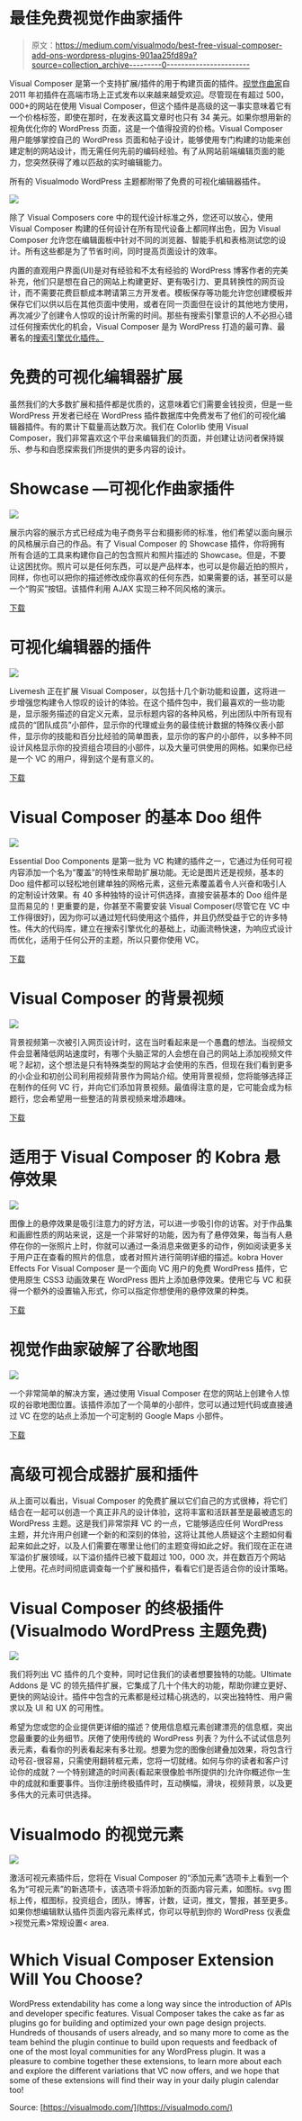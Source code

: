 # 最佳免费视觉作曲家插件

> 原文：<https://medium.com/visualmodo/best-free-visual-composer-add-ons-wordpress-plugins-901aa25fd89a?source=collection_archive---------0----------------------->

Visual Composer 是第一个支持扩展/插件的用于构建页面的插件。[视觉作曲家](http://visualcomposer.io/)自 2011 年初插件在高端市场上正式发布以来越来越受欢迎。尽管现在有超过 500，000+的网站在使用 Visual Composer，但这个插件是高级的这一事实意味着它有一个价格标签，即使在那时，在发表这篇文章时也只有 34 美元。如果你想用新的视角优化你的 WordPress 页面，这是一个值得投资的价格。Visual Composer 用户能够掌控自己的 WordPress 页面和帖子设计，能够使用专门构建的功能来创建定制的网站设计，而无需任何先前的编码经验。有了从网站前端编辑页面的能力，您突然获得了难以匹敌的实时编辑能力。

所有的 Visualmodo WordPress 主题都附带了免费的可视化编辑器插件。

![](img/056faae4649a7e02024a607845b32fc1.png)

除了 Visual Composers core 中的现代设计标准之外，您还可以放心，使用 Visual Composer 构建的任何设计在所有现代设备上都同样出色，因为 Visual Composer 允许您在编辑面板中针对不同的浏览器、智能手机和表格测试您的设计。所有这些都是为了节省时间，同时提高页面设计的效率。

内置的直观用户界面(UI)是对有经验和不太有经验的 WordPress 博客作者的完美补充，他们只是想在自己的网站上构建更好、更有吸引力、更具转换性的网页设计，而不需要花费巨额成本聘请第三方开发者。模板保存等功能允许您创建模板并保存它们以供以后在其他页面中使用，或者在同一页面但在设计的其他地方使用，再次减少了创建令人惊叹的设计所需的时间。那些有搜索引擎意识的人不必担心错过任何搜索优化的机会，Visual Composer 是为 WordPress 打造的最可靠、最著名的[搜索引擎优化插件。](https://colorlib.com/wp/seo-optimized-wordpress-themes/)

# 免费的可视化编辑器扩展

虽然我们的大多数扩展和插件都是优质的，这意味着它们需要金钱投资，但是一些 WordPress 开发者已经在 WordPress 插件数据库中免费发布了他们的可视化编辑器插件。有的累计下载量高达数万次。我们在 Colorlib 使用 Visual Composer，我们非常喜欢这个平台来编辑我们的页面，并创建让访问者保持娱乐、参与和自愿探索我们所提供的更多内容的设计。

# Showcase —可视化作曲家插件

![](img/d0211fd422564a285b1136c10db7beb0.png)

展示内容的展示方式已经成为电子商务平台和摄影师的标准，他们希望以面向展示的风格展示自己的作品。有了 Visual Composer 的 Showcase 插件，你将拥有所有合适的工具来构建你自己的包含照片和照片描述的 Showcase。但是，不要让这困扰你。照片可以是任何东西，可以是产品样本，也可以是你最近拍的照片，同样，你也可以把你的描述修改成你喜欢的任何东西，如果需要的话，甚至可以是一个“购买”按钮。该插件利用 AJAX 实现三种不同风格的演示。

[下载](https://wordpress.org/plugins/showcase-visual-composer-addon/)

# 可视化编辑器的插件

![](img/612cf8052d04471ce5a6df02d5eec45e.png)

Livemesh 正在扩展 Visual Composer，以包括十几个新功能和设置，这将进一步增强您构建令人惊叹的设计的体验。在这个插件包中，我们最喜欢的一些功能是，显示服务描述的自定义元素，显示标题内容的各种风格，列出团队中所有现有成员的“团队成员”小部件，显示你的代理或业务的最佳统计数据的特殊仪表小部件，显示你的技能和百分比经验的简单图表，显示你的客户的小部件，以多种不同设计风格显示你的投资组合项目的小部件，以及大量可供使用的网格。如果你已经是一个 VC 的用户，得到这个是有意义的。

[下载](https://wordpress.org/plugins/addons-for-visual-composer/)

# Visual Composer 的基本 Doo 组件

![](img/8efb9b6e5c7f31f01ab96a46ff90d0d3.png)

Essential Doo Components 是第一批为 VC 构建的插件之一，它通过为任何可视内容添加一个名为“覆盖”的特性来帮助扩展功能。无论是图片还是视频，基本的 Doo 组件都可以轻松地创建单独的网格元素，这些元素覆盖着令人兴奋和吸引人的定制设计效果。有 40 多种独特的设计可供选择，直接安装基本的 Doo 组件是显而易见的！更重要的是，你甚至不需要安装 Visual Composer(尽管它在 VC 中工作得很好)，因为你可以通过短代码使用这个插件，并且仍然受益于它的许多特性。伟大的代码库，建立在搜索引擎优化的基础上，动画流畅快速，为响应式设计而优化，适用于任何公开的主题，所以只要你使用 VC。

[下载](https://wordpress.org/plugins/animated-icon-banner-for-visual-composer/)

# Visual Composer 的背景视频

![](img/041d0ae7cfc6655c265939331e0328cb.png)

背景视频第一次被引入网页设计时，这在当时看起来是一个愚蠢的想法。当视频文件会显著降低网站速度时，有哪个头脑正常的人会想在自己的网站上添加视频文件呢？起初，这个想法是只有特殊类型的网站才会使用的东西，但现在我们看到更多的小企业和初创公司利用视频背景作为网站介绍。使用背景视频，您将能够选择正在制作的任何 VC 行，并向它们添加背景视频。最值得注意的是，它可能会成为标题行，您会希望用一些整洁的背景视频来增添趣味。

[下载](https://wordpress.org/plugins/background-videos-for-visual-composer/)

# 适用于 Visual Composer 的 Kobra 悬停效果

![](img/81094f4027b679867388c2049bcad679.png)

图像上的悬停效果是吸引注意力的好方法，可以进一步吸引你的访客。对于作品集和画廊性质的网站来说，这是一个非常好的功能，因为有了悬停效果，每当有人悬停在你的一张照片上时，你就可以通过一条消息来做更多的动作，例如阅读更多关于用户正在查看的照片的信息，或者对照片进行简明详细的描述。kobra Hover Effects For Visual Composer 是一个面向 VC 用户的免费 WordPress 插件，它使用原生 CSS3 动画效果在 WordPress 图片上添加悬停效果。使用它与 VC 和获得一个额外的设置输入形式，你可以指定你想使用的悬停效果的种类。

[下载](https://wordpress.org/plugins/kobra-hover-effects-for-visual-composer/)

# 视觉作曲家破解了谷歌地图

![](img/a7c2a233cbcb39f4e7831db836597ed3.png)

一个非常简单的解决方案，通过使用 Visual Composer 在您的网站上创建令人惊叹的谷歌地图位置。该插件添加了一个简单的小部件，您可以通过短代码或直接通过 VC 在您的站点上添加一个可定制的 Google Maps 小部件。

[下载](https://wordpress.org/plugins/visual-composer-maced-google-maps/)

# 高级可视合成器扩展和插件

从上面可以看出，Visual Composer 的免费扩展以它们自己的方式很棒，将它们结合在一起可以创造一个真正非凡的设计体验，这将丰富和活跃甚至是最被遗忘的 WordPress 主题。这是我们非常崇拜 VC 的一点，它能够适应任何 WordPress 主题，并允许用户创建一个新的和深刻的体验，这将让其他人质疑这个主题如何看起来如此之好，以及人们需要在哪里让他们的主题变得如此之好。我们现在正在进军溢价扩展领域，以下溢价插件已被下载超过 100，000 次，并在数百万个网站上使用。花点时间彻底调查每一个扩展和插件，看看它们是否适合你的设计策略。

# Visual Composer 的终极插件(Visualmodo WordPress 主题免费)

![](img/b6a0918b33c812805e55fd1753b9a474.png)

我们将列出 VC 插件的几个变种，同时记住我们的读者想要独特的功能。Ultimate Addons 是 VC 的领先插件扩展，它集成了几十个伟大的功能，帮助你建立更好、更快的网站设计。插件中包含的元素都是经过精心挑选的，以突出独特性、用户需求以及 UI 和 UX 的可用性。

希望为您或您的企业提供更详细的描述？使用信息框元素创建漂亮的信息框，突出您最重要的业务细节。厌倦了使用传统的 WordPress 列表？为什么不试试信息列表元素，看看你的列表看起来有多壮观。想要为您的图像创建叠加效果，将包含行动号召-很容易，只需使用翻转框元素，您将一切就绪。如何与你的读者和客户讨论你的成就？一个特别建造的时间表(看起来很像脸书所提供的)允许你概述你一生中的成就和重要事件。当你注册终极插件时，互动横幅，滑块，视频背景，以及更多伟大的元素可供选择。

# Visualmodo 的视觉元素

![](img/5aeed3a96096aca1b8682f3de6e5e9bb.png)

激活可视元素插件后，您将在 Visual Composer 的“添加元素”选项卡上看到一个名为“可视元素”的新选项卡，该选项卡将添加新的页面内容元素，如图标。svg 图标上传，框图标，投资组合，团队，博客，计数，证词，推文，警报，甚至更多。如果你想编辑默认插件页面内容元素样式，你可以导航到你的 WordPress 仪表盘>视觉元素>常规设置< area.

# Which Visual Composer Extension Will You Choose?

WordPress extendability has come a long way since the introduction of APIs and developer specific features. Visual Composer takes the cake as far as plugins go for building and optimized your own page design projects. Hundreds of thousands of users already, and so many more to come as the team behind the plugin continue to build upon requests and feedback of one of the most loyal communities for any WordPress plugin. It was a pleasure to combine together these extensions, to learn more about each and explore the different variations that VC now offers, and we hope that some of these extensions will find their way in your daily plugin calendar too!

Source: [https://visualmodo.com/](https://visualmodo.com/)